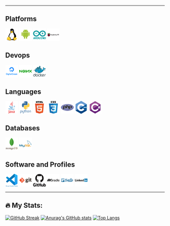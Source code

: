 <div align="center">
  <img src="https://komarev.com/ghpvc/?username=r0r-5chach&style=for-the-badge&color=blueviolet" alt=""/>
</div>
    
---
    
## Platforms
<div id="platforms">
  <img src="https://github.com/devicons/devicon/blob/master/icons/linux/linux-original.svg" height="40" width="40"/>
  <img src="https://github.com/devicons/devicon/blob/master/icons/android/android-original-wordmark.svg" height="40" width="40"/>
  <img src="https://github.com/devicons/devicon/blob/master/icons/arduino/arduino-original-wordmark.svg" height="40" width="40"/>
  <img src="https://github.com/devicons/devicon/blob/master/icons/raspberrypi/raspberrypi-original-wordmark.svg" height="40" width="40"/>
</div>

## Devops
<div id="devops">
  <img src="https://github.com/devicons/devicon/blob/master/icons/digitalocean/digitalocean-original-wordmark.svg" height="40" width="40"/>
  <img src="https://github.com/devicons/devicon/blob/master/icons/nginx/nginx-original.svg" height="40" width="40"/>
  <a href="https://hub.docker.com/u/r0r5chach"><img src="https://github.com/devicons/devicon/blob/master/icons/docker/docker-original-wordmark.svg" height="40" width="40"/></a>
</div>

## Languages
<div id="langs">
  <img src="https://github.com/devicons/devicon/blob/master/icons/java/java-original-wordmark.svg" height="40" width="40"/>
  <img src="https://github.com/devicons/devicon/blob/master/icons/python/python-original-wordmark.svg" height="40" width="40"/>
  <img src="https://github.com/devicons/devicon/blob/master/icons/html5/html5-original-wordmark.svg" height="40" width="40"/>
  <img src="https://github.com/devicons/devicon/blob/master/icons/css3/css3-original-wordmark.svg" height="40" width="40"/>
  <img src="https://github.com/devicons/devicon/blob/master/icons/php/php-original.svg" height="40" width="40"/>
  <img src="https://github.com/devicons/devicon/blob/master/icons/cplusplus/cplusplus-original.svg" height="40" width="40"/>
  <img src="https://github.com/devicons/devicon/blob/master/icons/csharp/csharp-original.svg" height="40" width="40"/>
</div>
  
## Databases
<div id="db">
  <img src="https://github.com/devicons/devicon/blob/master/icons/mongodb/mongodb-original-wordmark.svg" height="40" width="40"/>
  <img src="https://github.com/devicons/devicon/blob/master/icons/mysql/mysql-original-wordmark.svg" height="40" width="40"/>
</div>

## Software and Profiles
<div id="software">
  <img src="https://github.com/devicons/devicon/blob/master/icons/vscode/vscode-original-wordmark.svg" height="40" width="40"/>
  <img src="https://github.com/devicons/devicon/blob/master/icons/git/git-original-wordmark.svg" height="40" width="40"/>
  <a href="https://github.com/r0r-5chach"><img src="https://github.com/devicons/devicon/blob/master/icons/github/github-original-wordmark.svg" height="40" width="40"/></a>
  <img src="https://github.com/devicons/devicon/blob/master/icons/gradle/gradle-plain-wordmark.svg" height="40" width="40"/>
  <img src="https://github.com/devicons/devicon/blob/master/icons/trello/trello-plain-wordmark.svg" height="40" width="40"/>
  <a href="https://www.linkedin.com/in/joshua-perry-480663224/"><img src="https://github.com/devicons/devicon/blob/master/icons/linkedin/linkedin-original-wordmark.svg" height="40" width="40"/></a>
</div>

---

## :fire: My Stats:
[![GitHub Streak](https://streak-stats.demolab.com?user=r0r-5chach&theme=tokyonight-duo&hide_border=true)](https://git.io/streak-stats)
[![Anurag's GitHub stats](https://github-readme-stats.vercel.app/api?username=r0r-5chach&theme=tokyonight&show_icons=true&hide_border=true)](https://github.com/anuraghazra/github-readme-stats)
[![Top Langs](https://github-readme-stats.vercel.app/api/top-langs?username=r0r-5chach)](https://github.com/anuraghazra/github-readme-stats)
